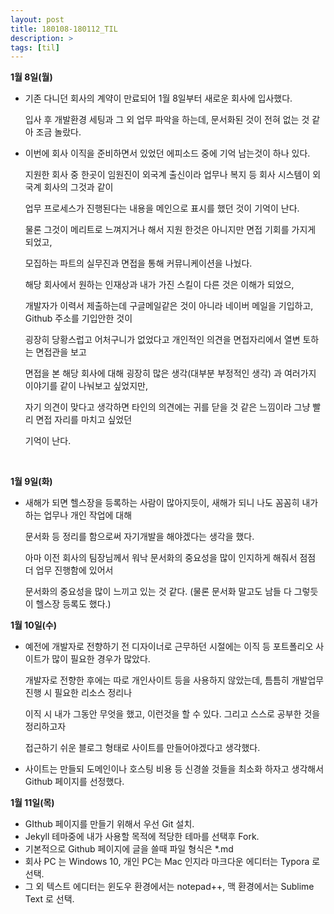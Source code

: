 ```yaml
---
layout: post
title: 180108-180112_TIL
description: >
tags: [til]
---
```


**1월 8일(월)** 

- 기존 다니던 회사의 계약이 만료되어 1월 8일부터 새로운 회사에 입사했다.

  입사 후 개발환경 세팅과 그 외 업무 파악을 하는데, 문서화된 것이 전혀 없는 것 같아 조금 놀랐다.

- 이번에 회사 이직을 준비하면서 있었던 에피소드 중에 기억 남는것이 하나 있다.

  지원한 회사 중 한곳이 임원진이 외국계 출신이라 업무나 복지 등 회사 시스템이 외국계 회사의 그것과 같이

  업무 프로세스가 진행된다는 내용을 메인으로 표시를 했던 것이 기억이 난다.

  물론 그것이 메리트로 느껴지거나 해서 지원 한것은 아니지만 면접 기회를 가지게 되었고,

  모집하는 파트의 실무진과 면접을 통해 커뮤니케이션을 나눴다.

  해당 회사에서 원하는 인재상과 내가 가진 스킬이 다른 것은 이해가 되었으,

  개발자가 이력서 제출하는데 구글메일같은 것이 아니라 네이버 메일을 기입하고, Github 주소를 기입안한 것이

  굉장히 당황스럽고 어처구니가 없었다고 개인적인 의견을 면접자리에서 열변 토하는 면접관을 보고

  면접을 본 해당 회사에 대해 굉장히 많은 생각(대부분 부정적인 생각) 과 여러가지 이야기를 같이 나눠보고 싶었지만,

  자기 의견이 맞다고 생각하면 타인의 의견에는 귀를 닫을 것 같은 느낌이라 그냥 빨리 면접 자리를 마치고 싶었던

  기억이 난다.

  ​

**1월 9일(화)**

- 새해가 되면 헬스장을 등록하는 사람이 많아지듯이, 새해가 되니 나도 꼼꼼히 내가 하는 업무나 개인 작업에 대해

  문서화 등 정리를 함으로써 자기개발을 해야겠다는 생각을 했다.

  아마 이전 회사의 팀장님께서 워낙 문서화의 중요성을 많이 인지하게 해줘서 점점 더 업무 진행함에 있어서

  문서화의 중요성을 많이 느끼고 있는 것 같다. (물론 문서화 말고도 남들 다 그렇듯이 헬스장 등록도 했다.)



**1월 10일(수)**

- 예전에 개발자로 전향하기 전 디자이너로 근무하던 시절에는 이직 등 포트폴리오 사이트가 많이 필요한 경우가 많았다.

  개발자로 전향한 후에는 따로 개인사이트 등을 사용하지 않았는데, 틈틈히 개발업무 진행 시 필요한 리소스 정리나

  이직 시 내가 그동안 무엇을 했고, 이런것을 할 수 있다. 그리고 스스로 공부한 것을 정리하고자

  접근하기 쉬운 블로그 형태로 사이트를 만들어야겠다고 생각했다.

- 사이트는 만들되 도메인이나 호스팅 비용 등 신경쓸 것들을 최소화 하자고 생각해서 Github 페이지를 선정했다.



**1월 11일(목)**

- GIthub 페이지를 만들기 위해서 우선 Git 설치.
- Jekyll 테마중에 내가 사용할 목적에 적당한 테마를 선택후 Fork.
- 기본적으로 Github 페이지에 글을 쓸때 파일 형식은 *.md
- 회사 PC 는 Windows 10, 개인 PC는 Mac 인지라 마크다운 에디터는 Typora 로 선택.
- 그 외 텍스트 에디터는 윈도우 환경에서는 notepad++, 맥 환경에서는 Sublime Text 로 선택.